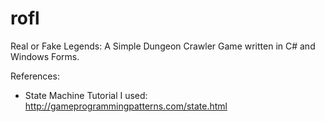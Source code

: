 # rofl
Real or Fake Legends: A Simple Dungeon Crawler Game written in C# and Windows Forms.

References:
- State Machine Tutorial I used: http://gameprogrammingpatterns.com/state.html